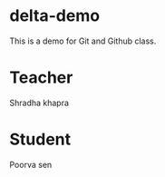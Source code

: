 # delta-demo
This is a demo for Git and Github class.

# Teacher
Shradha khapra

# Student
Poorva sen

